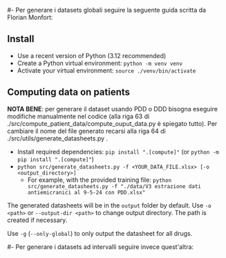 
#- Per generare i datasets globali seguire la seguente guida scritta da Florian Monfort:

## Install

* Use a recent version of Python (3.12 recommended)
* Create a Python virtual environment: `python -m venv venv`
* Activate your virtual environment: `source ./venv/bin/activate`

## Computing data on patients

**NOTA BENE**: per generare il dataset usando PDD o DDD bisogna eseguire modifiche manualmente nel codice (alla riga 63 di ./src/compute_patient_data/compute_ouput_data.py è spiegato tutto). Per cambiare il nome del file generato recarsi alla riga 64 di ./src/utils/generate_datasheets.py .

* Install required dependencies: `pip install ".[compute]"` (or `python -m pip install ".[compute]"`)
* `python src/generate_datasheets.py -f <YOUR_DATA_FILE.xlsx> [-o <output_directory>]`
  * For example, with the provided training file: `python src/generate_datasheets.py -f "./data/V3 estrazione dati antiemicranici al 9-5-24 con PDD.xlsx"`

The generated datasheets will be in the `output` folder by default. Use `-o <path>` or `--output-dir <path>` to change output directory. The path is created if necessary.

Use `-g` (`--only-global`) to only output the datasheet for all drugs.

#- Per generare i datasets ad intervalli seguire invece quest'altra:





